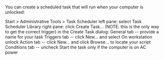 You can create a scheduled task that will run when your computer is unlocked:

Start > Administrative Tools > Task Scheduler
left pane: select Task Scheduler Library
right pane: click Create Task... (NOTE: this is the only way to get the correct trigger)
in the Create Task dialog:
General tab -- provide a name for your task
Triggers tab -- click New... and select On workstation unlock
Action tab -- click New... and click Browse... to locate your script
Conditions tab -- uncheck Start the task only if the computer is on AC power
